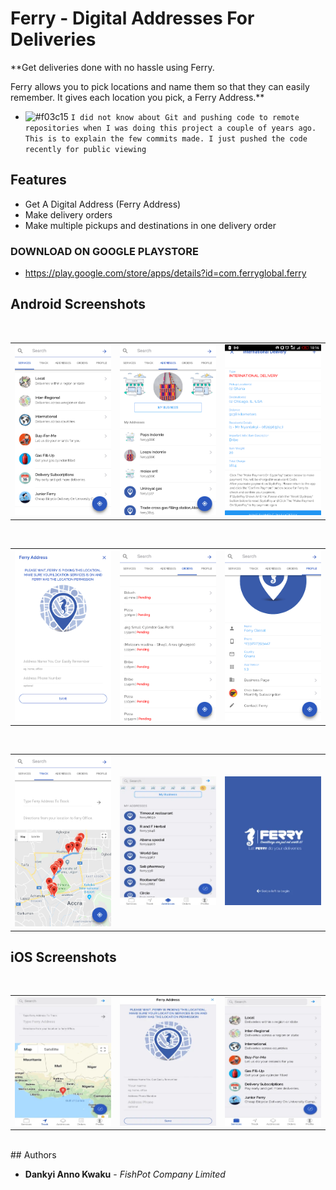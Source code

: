 # Ferry - Digital Addresses For Deliveries

**Get deliveries done with no hassle using Ferry.

Ferry allows you to pick locations and name them so that they can easily remember. It gives each location you pick, a Ferry Address.**

- ![#f03c15](https://via.placeholder.com/15/f03c15/000000?text=+) `I did not know about Git and pushing code to remote repositories when I was doing this project a couple of years ago. This is to explain the few commits made. I just pushed the code recently for public viewing`

## Features
* Get A Digital Address (Ferry Address)
* Make delivery orders 
* Make multiple pickups and destinations in one delivery order 



### DOWNLOAD ON GOOGLE PLAYSTORE
- https://play.google.com/store/apps/details?id=com.ferryglobal.ferry 

## Android Screenshots
</br>
<div align="center">
   <table align="center" border="0" >
  <tr>
    <td>
      <img width="250" src="1.png"/>
    <td>
      <img width="250" src="2.png"/>
    </td>
    <td> 
     <img width="250" src="3.png"/>
    </td>
  </table>
  </div>
</br>
<div align="center">
  <table align="center" border="0" >
  <tr>
    <td> 
     <img width="250" src="4.png"/>
    </td>
    <td> 
     <img width="250" src="5.png"/>
    </td>
    <td> 
     <img width="250" src="6.png"/>
    </td>
  </tr>
</table>
  </div>
</br>
<div align="center">
  <table align="center" border="0" >
  <tr>
    <td> 
     <img width="250" src="7.png"/>
    </td>
    <td> 
     <img width="250" src="8.png"/>
    </td>
    <td> 
     <img width="250" src="9.png"/>
    </td>
  </tr>
</table>
  </div>
  
## iOS Screenshots
</br>
<div align="center">
   <table align="center" border="0" >
  <tr>
    <td>
      <img width="250" src="10.png"/>
    <td>
      <img width="250" src="11.png"/>
    </td>
    <td> 
     <img width="250" src="12.png"/>
    </td>
  </table>
  </div>
</br>
## Authors

* **Dankyi Anno Kwaku** - *FishPot Company Limited*



